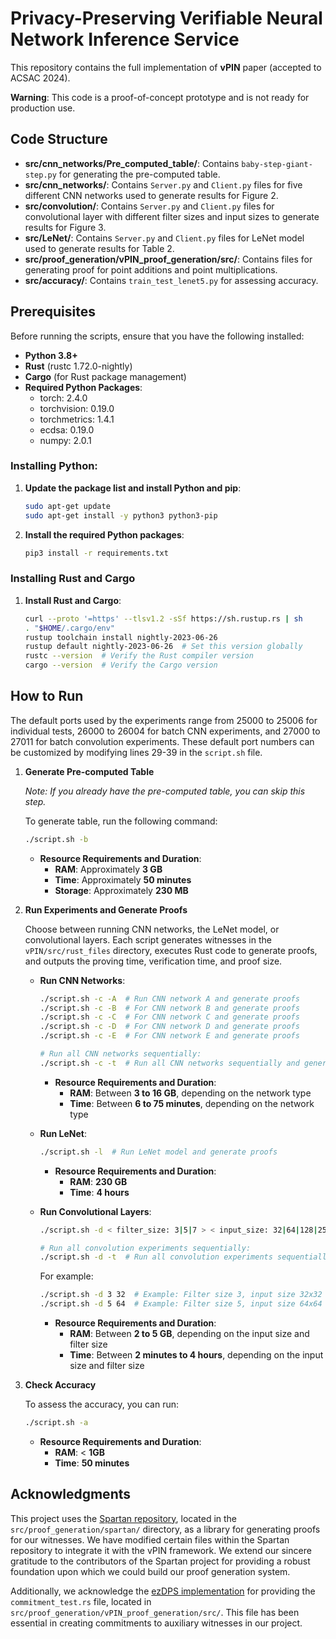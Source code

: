 # Privacy-Preserving Verifiable Neural Network Inference Service

This repository contains the full implementation of **vPIN** paper (accepted to ACSAC 2024).

**Warning**: This code is a proof-of-concept prototype and is not ready for production use.

## Code Structure
- **src/cnn_networks/Pre_computed_table/**: Contains `baby-step-giant-step.py` for generating the pre-computed table.
- **src/cnn_networks/**: Contains `Server.py` and `Client.py` files for five different CNN networks used to generate results for Figure 2.
- **src/convolution/**: Contains `Server.py` and `Client.py` files for convolutional layer with different filter sizes and input sizes to generate results for Figure 3.
- **src/LeNet/**: Contains `Server.py` and `Client.py` files for LeNet model used to generate results for Table 2.
- **src/proof_generation/vPIN_proof_generation/src/**: Contains files for generating proof for point additions and point multiplications.
- **src/accuracy/**: Contains `train_test_lenet5.py` for assessing accuracy.


## Prerequisites

Before running the scripts, ensure that you have the following installed:

- **Python 3.8+**
- **Rust** (rustc 1.72.0-nightly)
- **Cargo** (for Rust package management)
- **Required Python Packages**:
  - torch: 2.4.0
  - torchvision: 0.19.0
  - torchmetrics: 1.4.1
  - ecdsa: 0.19.0
  - numpy: 2.0.1

### Installing Python:

1. **Update the package list and install Python and pip**:
   ```bash
   sudo apt-get update
   sudo apt-get install -y python3 python3-pip
   ```

2. **Install the required Python packages**:
   ```bash
   pip3 install -r requirements.txt
   ```

### Installing Rust and Cargo

1. **Install Rust and Cargo**:
   ```bash
   curl --proto '=https' --tlsv1.2 -sSf https://sh.rustup.rs | sh
   . "$HOME/.cargo/env"
   rustup toolchain install nightly-2023-06-26
   rustup default nightly-2023-06-26  # Set this version globally
   rustc --version  # Verify the Rust compiler version
   cargo --version  # Verify the Cargo version
   ```

## How to Run

The default ports used by the experiments range from 25000 to 25006 for individual tests, 26000 to 26004 for batch CNN experiments, and 27000 to 27011 for batch convolution experiments. These default port numbers can be customized by modifying lines 29-39 in the `script.sh` file.

1. **Generate Pre-computed Table**

     *Note: If you already have the pre-computed table, you can skip this step.*

    To generate table, run the following command:
     ```bash
     ./script.sh -b
     ```
    - **Resource Requirements and Duration**:
      - **RAM**: Approximately **3 GB**
      - **Time**: Approximately **50 minutes**
      - **Storage**: Approximately **230 MB**     

3. **Run Experiments and Generate Proofs**

   Choose between running CNN networks, the LeNet model, or convolutional layers. Each script generates witnesses in the `vPIN/src/rust_files` directory, executes Rust code to generate proofs, and outputs the proving time, verification time, and proof size.

   - **Run CNN Networks**:
     ```bash
     ./script.sh -c -A  # Run CNN network A and generate proofs
     ./script.sh -c -B  # For CNN network B and generate proofs
     ./script.sh -c -C  # For CNN network C and generate proofs
     ./script.sh -c -D  # For CNN network D and generate proofs
     ./script.sh -c -E  # For CNN network E and generate proofs

     # Run all CNN networks sequentially:
     ./script.sh -c -t  # Run all CNN networks sequentially and generate proofs
     ```

     - **Resource Requirements and Duration**:
       - **RAM**: Between **3 to 16 GB**, depending on the network type
       - **Time**: Between **6 to 75 minutes**, depending on the network type
     
   - **Run LeNet**:
     ```bash
     ./script.sh -l  # Run LeNet model and generate proofs
     ```
     - **Resource Requirements and Duration**:
       - **RAM**: **230 GB**
       - **Time**: **4 hours**

   - **Run Convolutional Layers**:
     ```bash
     ./script.sh -d < filter_size: 3|5|7 > < input_size: 32|64|128|256 > | -d -t

     # Run all convolution experiments sequentially:  
     ./script.sh -d -t  # Run all convolution experiments sequentially and generate proofs
     ```

     For example:
     ```bash
     ./script.sh -d 3 32  # Example: Filter size 3, input size 32x32
     ./script.sh -d 5 64  # Example: Filter size 5, input size 64x64
     ```

     - **Resource Requirements and Duration**:
       - **RAM**: Between **2 to 5 GB**, depending on the input size and filter size
       - **Time**: Between **2 minutes to 4 hours**, depending on the input size and filter size


4. **Check Accuracy**

   To assess the accuracy, you can run:

   ```bash
   ./script.sh -a
   ```
     - **Resource Requirements and Duration**:
       - **RAM**: < **1GB**
       - **Time**: **50 minutes**

## Acknowledgments

This project uses the [Spartan repository](https://github.com/microsoft/Spartan), located in the `src/proof_generation/spartan/` directory, as a library for generating proofs for our witnesses. We have modified certain files within the Spartan repository to integrate it with the vPIN framework. We extend our sincere gratitude to the contributors of the Spartan project for providing a robust foundation upon which we could build our proof generation system.

Additionally, we acknowledge the [ezDPS implementation](https://github.com/vt-asaplab/ezDPS) for providing the `commitment_test.rs` file, located in `src/proof_generation/vPIN_proof_generation/src/`. This file has been essential in creating commitments to auxiliary witnesses in our project.

